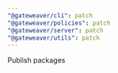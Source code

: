 ```yaml
---
"@gateweaver/cli": patch
"@gateweaver/policies": patch
"@gateweaver/server": patch
"@gateweaver/utils": patch
---
```


Publish packages
